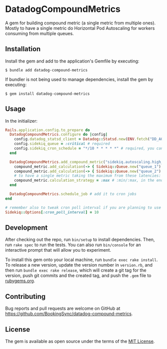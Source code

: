 # DatadogCompoundMetrics

A gem for building compound metric (a single metric from multiple ones). Mostly to have a single metric do Horizontal Pod Autoscaling for workers consuming from multiple queues.

## Installation

Install the gem and add to the application's Gemfile by executing:

    $ bundle add datadog-compound-metrics

If bundler is not being used to manage dependencies, install the gem by executing:

    $ gem install datadog-compound-metrics

## Usage


In the initializer:


``` rb
Rails.application.config.to_prepare do
  DatadogCompoundMetrics.configure do |config|
    config.datadog_statsd_client = Datadog::Statsd.new(ENV.fetch("DD_AGENT_HOST"), ENV.fetch("DATADOG_PORT"), namespace: "app_name.production", tags: ["host:disabled"]) # required
    config.sidekiq_queue = :critical # required
    config.sidekiq_cron_schedule = "*/10 * * * * *" # required, you can also use extended syntax covering seconds
  end

  DatadogCompoundMetrics.add_compound_metric("sidekiq.autoscaling.high_concurrency_worker") do |compound_metric|
    compound_metric.add_calculation(-> { Sidekiq::Queue.new("queue_1").latency })
    compound_metric.add_calculation(-> { Sidekiq::Queue.new("queue_2").latency })
    # to have a single metric taking the maximum from these latencies:
    compound_metric.calculation_strategy = :max # :min/:max, in the end it's going to be a method call on the Array
  end

  DatadogCompoundMetrics.schedule_job # add it to cron jobs
end

# remember also to tweak cron poll interval if you are planning to use extended syntax covering seconds and schedule jobs more often
Sidekiq::Options[:cron_poll_interval] = 10
```


## Development

After checking out the repo, run `bin/setup` to install dependencies. Then, run `rake spec` to run the tests. You can also run `bin/console` for an interactive prompt that will allow you to experiment.

To install this gem onto your local machine, run `bundle exec rake install`. To release a new version, update the version number in `version.rb`, and then run `bundle exec rake release`, which will create a git tag for the version, push git commits and the created tag, and push the `.gem` file to [rubygems.org](https://rubygems.org).

## Contributing

Bug reports and pull requests are welcome on GitHub at https://github.com/BookingSync/datadog-compound-metrics.

## License

The gem is available as open source under the terms of the [MIT License](https://opensource.org/licenses/MIT).
